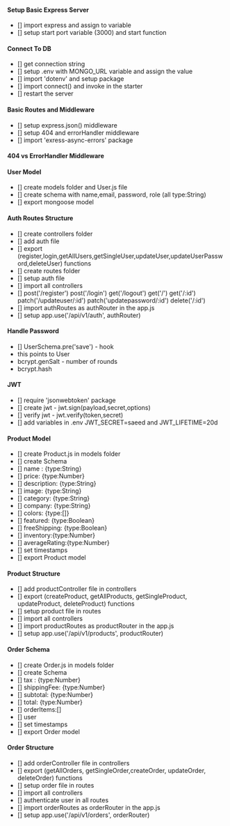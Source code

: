 #### Setup Basic Express Server

- [] import express and assign to variable
- [] setup start port variable (3000) and start function

#### Connect To DB

- [] get connection string
- [] setup .env with MONGO_URL variable and assign the value
- [] import 'dotenv' and setup package
- [] import connect() and invoke in the starter
- [] restart the server

#### Basic Routes and Middleware

- [] setup express.json() middleware
- [] setup 404 and errorHandler middleware
- [] import 'exress-async-errors' package

#### 404 vs ErrorHandler Middleware

#### User Model

- [] create models folder and User.js file
- [] create schema with name,email, password, role (all type:String)
- [] export mongoose model

#### Auth Routes Structure

- [] create controllers folder
- [] add auth file
- [] export (register,login,getAllUsers,getSingleUser,updateUser,updateUserPassword,deleteUser) functions
- [] create routes folder
- [] setup auth file
- [] import all controllers
- [] post('/register') post('/login') get('/logout') get('/') get('/:id') patch('/updateuser/:id')     patch('updatepassword/:id') delete('/:id')
- [] import authRoutes as authRouter in the app.js
- [] setup app.use('/api/v1/auth', authRouter)


#### Handle Password

- [] UserSchema.pre('save') - hook
- this points to User
- bcrypt.genSalt - number of rounds
- bcrypt.hash

#### JWT

- [] require 'jsonwebtoken' package
- [] create jwt - jwt.sign(payload,secret,options)
- [] verify jwt - jwt.verify(token,secret)
- [] add variables in .env JWT_SECRET=saeed and JWT_LIFETIME=20d

#### Product Model

- [] create Product.js in models folder
- [] create Schema
- [] name : {type:String}
- [] price: {type:Number}
- [] description: {type:String}
- [] image: {type:String}
- [] category: {type:String}
- [] company: {type:String}
- [] colors: {type:[]}
- [] featured: {type:Boolean}
- [] freeShipping: {type:Boolean}
- [] inventory:{type:Number}
- [] averageRating:{type:Number}
- [] set timestamps
- [] export Product model

#### Product Structure

- [] add productController file in controllers
- [] export (createProduct, getAllProducts, getSingleProduct, updateProduct, deleteProduct) functions
- [] setup product file in routes
- [] import all controllers
- [] import productRoutes as productRouter in the app.js
- [] setup app.use('/api/v1/products', productRouter)

#### Order Schema

- [] create Order.js in models folder
- [] create Schema
- [] tax : {type:Number}
- [] shippingFee: {type:Number}
- [] subtotal: {type:Number}
- [] total: {type:Number}
- [] orderItems:[]
- [] user
- [] set timestamps
- [] export Order model

#### Order Structure

- [] add orderController file in controllers
- [] export (getAllOrders, getSingleOrder,createOrder, updateOrder, deleteOrder) functions
- [] setup order file in routes
- [] import all controllers
- [] authenticate user in all routes
- [] import orderRoutes as orderRouter in the app.js
- [] setup app.use('/api/v1/orders', orderRouter)